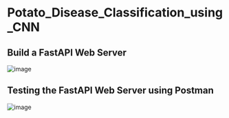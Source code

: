 # Potato_Disease_Classification_using_CNN
## Build a FastAPI Web Server
![image](https://github.com/Ameya22Joshi/Potato_Disease_Classification_using_CNN/assets/86523455/28285d19-ea58-42da-909b-d661aa363ead)

## Testing the FastAPI Web Server using Postman
![image](https://github.com/Ameya22Joshi/Potato_Disease_Classification_using_CNN/assets/86523455/d2f655c8-4244-4be4-8cfb-9432792cc63c)


